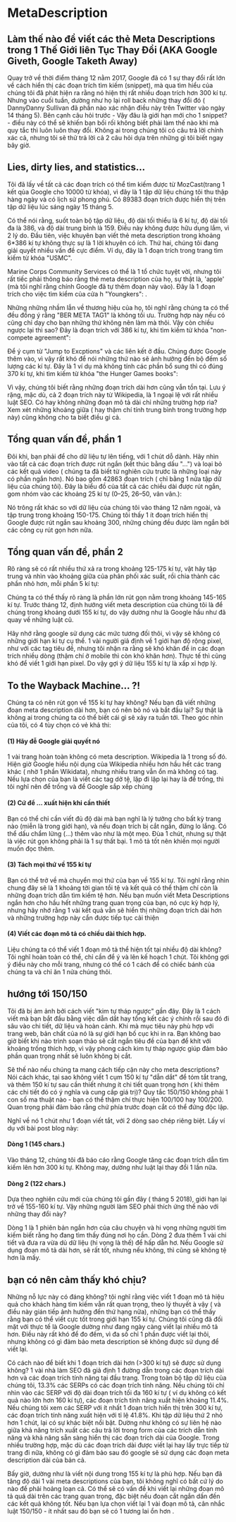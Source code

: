 # MetaDescription

## Làm thế nào để viết các thẻ Meta Descriptions trong 1 Thế Giới liên Tục Thay Đổi (AKA Google Giveth, Google Taketh Away)

Quay trở về thời điểm tháng 12 nằm 2017, Google đã có 1 sự thay đổi rất lớn về cách hiển thị các đoạn trích tìm kiếm (snippet), mà qua tìm hiểu của chúng tôi đã phát hiện ra rằng nó hiện thị rất nhiều đoạn trích hơn 300 kí tự. Nhưng vào cuối tuần, dường như họ lại roll back những thay đổi đó ( DannyDanny Sullivan đã phần nào xác nhận điều này trên Twitter vào ngày 14 tháng 5). Bên cạnh câu hỏi trước - Vậy đâu là giới hạn mới cho 1 snippet? - điều này có thể sẽ khiến bạn bối rối không biết phải làm thế nào khi mà quy tắc thì luôn luôn thay đổi. Không ai trong chúng tôi có câu trả lời chính xác cả, nhưng tôi sẽ thử trả lời cả 2 câu hỏi dựa trên những gì tôi biết ngay bây giờ.

## Lies, dirty lies, and statistics...

Tôi đã lấy về tất cả các đoạn trích có thể tìm kiếm được từ MozCast(trang 1 kết qủa Google cho 10000 từ khóa), vì đây là 1 tập dữ liệu chúng tôi thu thập hàng ngày và có lịch sử phong phú. Có 89383 đoạn trích được hiển thị trên tập dữ liệu lúc sáng ngày 15 tháng 5.

Có thể nói rằng, suốt toàn bộ tập dữ liệu, độ dài tối thiểu là 6 kí tự, độ dài tối đa là 386, và độ dài trung bình là 159. Điều này không được hữu dụng lắm, vì 2 lý do. Đầu tiên, việc khuyên bạn viết thẻ meta description trong khoảng 6*386 kí tự không thực sự là 1 lời khuyên có ích. Thứ hai,  chúng tôi đang giải quyết nhiều vấn đề cực điểm. Ví dụ, đây là 1 đoạn trích trong trang tìm kiếm từ khóa "USMC".

Marine Corps Community Services có thể là 1 tổ chức tuyệt vời, nhưng tôi rất tiếc phải thông báo rằng thẻ meta description của họ, sự thật là, 'apple' (mà tôi nghĩ rằng chính Google đã tự thêm đoạn này vào). Đây là 1 đoạn trích cho việc tìm kiểm của cửa h "Youngkers": .

Những những nhầm lẫn về thương hiệu của họ, tôi nghĩ rằng chúng ta có thể đều đồng ý rằng "BER META TAG1" là không tối ưu. Trường hợp này nếu có cũng chỉ dạy cho bạn những thứ không nên làm mà thôi. Vậy còn chiều ngược lại thì sao? Đây là đoạn trích với 386 kí tự, khi tìm kiếm từ khóa "non-compete agreement":

Để ý cụm từ "Jump to Excptions" và các liên kết ở đầu. Chúng được Google thêm vào, vì vậy rất khó để nói những thứ nào sẽ ảnh hưởng đến bộ đếm số lượng các kí tự. Đây là 1 ví dụ mà không tính các phần bổ sung thì có đúng 370 kí tự, khi tìm kiếm từ khóa "the Hunger Games books":

Vì vậy, chúng tôi biết rằng những đoạn trích dài hơn cũng vẫn tồn tại. Lưu ý rặng, mặc dù, cả 2 đoạn trích này từ Wikipedia, là 1 ngoại lệ với rất nhiều luật SEO. Có hay không những đoạn mô tả dài chỉ những trường hợp rìa? Xem xét những khoảng giữa ( hay thậm chí tính trung bình trong trường hợp này) cũng không cho ta biết điều gi cả.

## Tổng quan vấn đề, phần 1
Đôi khi, bạn phải để cho dữ liệu tự lên tiếng, với 1 chút dỗ dành. Hãy nhìn vào tất cả các đoạn trích được rút ngắn (kết thúc bằng dấu "...") và loại bỏ các kết quả video ( chúng ta đã biết từ nghiên cứu trước là những loại này có phần ngắn hơn). Nó bao gồm 42863 đoạn trích ( chỉ bằng 1 nửa tập dữ liệu của chúng tôi). Đây là biểu đồ của tất cả các chiều dài được rút ngắn, gom nhóm vào các khoảng 25 kí tự (0–25, 26–50, vân vân.):

Nó trông rất khác so với dữ liệu của chúng tôi vào tháng 12 năm ngoài, và tập trung trong khoảng 150-175. Chúng tôi thấy 1 ít đoạn trích hiển thị Google được rút ngắn sau khoảng 300, những chúng đều được làm ngắn bởi các công cụ rút gọn hơn nữa.

##  Tổng quan vấn đề, phần 2
Rõ ràng sẽ có rất nhiều thứ xả ra trong khoảng 125-175 kí tự, vật hãy tập trung và nhìn vào khoảng giữa của phân phối xác suất, rồi chia thành các phần nhỏ hơn, mỗi phần 5 kí tự:

Chúng ta có thể thấy rõ ràng là phần lớn rút gọn nằm trong khoảng 145-165 kí tự. Trước tháng 12, định hướng viết meta description của chúng tôi là để chúng trong khoảng dưới 155 kí tự,  do vậy dường như là Google hầu như đã quay về những luật cũ.

Hãy nhớ rằng google sử dụng các mức tương đối thôi, vì vậy sẽ không có những giới hạn kí tự cụ thể. 1 vài người giả định về 1 giới hạn độ rộng pixel, như với các tag tiêu đề, nhưng tôi nhận ra rằng sẽ khó khăn để in các đoạn trích nhiều dòng (thậm chí ở mobile thì còn khó khăn hơn). Thực tế thì cũng khó để viết 1 giới hạn pixel. Do vậy gợi ý dữ liệu 155 kí tự là xấp xỉ hợp lý.

## To the Wayback Machine... ?!
Chúng ta có nên rút gọn về 155 kí tự hay không? Nếu bạn đã viết những đoạn meta description dài hơn, bạn có nên bỏ nó và bắt đầu lại? Sự thật là không ai trong chúng ta có thể biết cái gì sẽ xảy ra tuần tới. Theo góc nhìn của tôi, có 4 tùy chọn có vẻ khả thi:

#### (1) Hãy đễ Google giải quyết nó
1 vài trang hoàn toàn không có meta description. Wikipedia là 1 trong số đó. Hiện giờ Google hiểu nội dụng của Wikipedia nhiều hơn hầu hết các trang khác ( nhờ 1 phần Wikidata), nhưng nhiều trang vẫn ổn mà không có tag. Nếu lựa chọn của bạn là viết các tag dở tệ, lặp đi lặp lại hay là để trống, thì tôi nghĩ nên để trống và để Google sắp xếp chúng

#### (2) Cứ để ... xuất hiện khi cần thiết
Bạn có thể chỉ cần viết đủ độ dài mà bạn nghĩ là lý tưởng cho bất kỳ trang nào (miễn là trong giới hạn), và nếu đoạn trích bị cắt ngắn, đừng lo lắng. Có thể dấu chẩm lửng (...) thêm vào như là một mẹo. Đùa 1 chút, nhưng sự thật là việc rút gọn không phải là 1 sự thất bại. 1 mô tả tốt nên khiến mọi người muốn đọc thêm.

#### (3) Tách mọi thứ về 155 kí tự
Bạn có thể trở về mà chuyển mọi thứ của bạn về 155 kí tự. Tôi nghĩ rằng nhìn chung đây sẽ là  1 khoảng tời gian tồi tệ và kết quả có thể thậm chí còn là những đoạn trích dẫn tìm kiếm tệ hơn. Nếu bạn muốn viết Meta Descriptions ngắn hơn cho hầu hết những trang quan trọng của bạn, nó cực kỳ hợp lý, nhưng hãy nhớ rằng 1 vài kết quả vẫn sẽ hiển thị những đoạn trích dài hơn và những trường hợp này cẩn được tiếp tục cải thiện

#### (4) Viết các đoạn mô tả có chiều dài thích hợp.
Liệu chúng ta có thể viết 1 đoạn mô tả thể hiện tốt tại nhiều độ dài không? Tôi nghĩ hoàn toàn có thể, chỉ cần để ý và lên kế hoạch 1 chút. Tôi không gợi ý điều này cho mỗi trang, nhưng có thể có 1 cách để có chiếc bánh của chúng ta và chỉ ăn 1 nửa chúng thôi.

## hướng tới 150/150
Tôi đã bị ảm ảnh bởi cách viết "kim tự tháp ngược" gần đây. Đây là 1 cách viết mà bạn bắt đầu bằng việc dẫn dắt hay tổng kết các ý chính rồi sau đó đi sâu vào chi tiết, dữ liệu và hoàn cảnh. Khi mà mục tiêu này phù hợp với trang web, bản chất của nó là sự giới hạn bố cục khi in ra. Bạn không bao giờ biết khi nào trình soạn thảo sẽ cắt ngắn tiêu đề của bạn để khít với khoảng trống thích hợp, vì vậy phong cách kim tự tháp ngược giúp đảm bảo phần quan trọng nhất sẽ luôn không bị cắt.

Sẽ thế nào nếu chúng ta mang cách tiếp cận này cho meta descriptions? Nói cách khác, tại sao không viết 1 cụm 150 kí tự "dẫn dắt" để tóm tắt trang, và thêm 150 kí tự sau cần thiết nhưng ít chi tiết quan trọng hơn ( khi thêm các chi tiết đó có ý nghĩa và cung cấp giá trị)? Quy tắc 150/150 không phải 1 con số ma thuật nào - bạn có thể thậm chí thực hiện 100/100 hay 100/200. Quan trọng phải đảm bảo rằng chứ phía trước đoạn cắt có thể đứng độc lập.

Nghĩ về nó 1 chút như 1 đoạn viết tắt, với 2 dòng sao chép riêng biệt. Lấy ví dụ với bài post blog này:

#### Dòng 1 (145 chars.)
Vào tháng 12, chúng tôi đã báo cáo rằng Google tăng các đoạn trích dẫn tìm kiếm lên hơn 300 kí tự. Không may, dường như luật lại thay đổi 1 lần nữa.

#### Dòng 2 (122 chars.)

Dựa theo nghiên cứu mới của chúng tôi gần đây ( tháng 5 2018), giới hạn lại trở về 155-160 kí tự. Vậy những người làm SEO phải thích ứng thế nào với những thay đổi này?

Dòng 1 là 1 phiên bản ngắn hơn của câu chuyện và hi vọng những người tìm kiếm biết rằng họ đang tìm thấy đúng nơi họ cần. Dòng 2 đưa thêm 1 vài chi tiết và đưa ra vừa dủ dữ liệu (hi vọng là thế) để hấp dẫn hơ. Nếu Google sử dụng đoạn mô tả dài hơn, sẽ rất tốt, nhưng nếu không, thì cũng sẽ không tệ hơn là mấy.

## bạn có nên cảm thấy khó chịu?
Những nỗ lực này có đáng không? tôi nghĩ rằng việc viết 1 đoạn mô tả hiệu quả cho khách hàng tìm kiếm vẫn rất quan trọng, theo lý thuyết à vậy ( và điều này gián tiếp ảnh hưởng đến thứ hạng nữa), những bạn có thể thấy rằng bạn có thể viết cực tốt trong giới hạn 155 kí tự. Chúng tôi cũng đã đối mặt với thực tế là Google dường như đang ngày càng viết lại nhiều mô tả hơn. Điều này rất khó để đo đếm, vì đa số chỉ 1 phần được viết lại thôi, nhưng không có gì đảm bảo meta description sẽ không được sử dụng để viết lại.

Có cách nào để biết khi 1 đoạn trích dài hơn (>300 kí tự) sẽ được sử dụng không? 1 vài nhà làm SEO đã giả định 1 đường dẫn trong các đoạn trích dài hơn và các đoạn trích tính năng tại đầu trang. Trong toàn bộ tập dữ liệu của chúng tôi, 13.3% các SERPs có các đoạn trích tính năng. Nếu chúng tôi chỉ nhìn vào các SERP với độ dài đoạn trích tối đa 160 kí tự ( ví dụ không có kết quả nào lớn hơn 160 kí tự), các đoạn trích tính năng  xuất hiện khoảng 11.4%. Nếu chúng tôi xem các SERP với ít nhất 1 đoạn trích hiển thị trên 300 kí tự, các đoạn trích tính năng xuất hiện với tỉ lệ 41.8%. Khi tập dữ liệu thứ 2 nhỏ hơn 1 chút, lại có sự khác biệt nổi bật. Dường như không có sự liên hệ nào giữa khả năng trích xuất các câu trả lời trong form của các trích dẫn tính năng và khả năng sẵn sàng hiển thị các đoạn trích dài của Google. Trong nhiều trường hợp, mặc dù các đoạn trích dài được viết lại  hay lấy trực tiếp từ trang đi nữa, không có gì đảm bảo sau đó google sẽ sử dụng các đoạn meta description dài của bản cả.

Bấy giờ, dường như là viết nội dung trong 155 kí tự là phù hợp. Nếu bạn đã tăng độ dài 1 vài  meta descriptions của bạn, tôi không nghĩ có bất cứ lý do nào để phải hoảng loạn cả. Có thể sẽ có vấn đề khi viết lại những đoạn mô tả quá dài trên các trang quan trọng, đặc biệt nếu đoạn cắt ngắn dấn đến các kết quả không tốt. Nếu bạn lựa chọn viết lại 1 vài đoạn mô tả, cân nhắc luật 150/150 - ít nhất sau đó bạn sẽ có 1 tương lai ổn hơn .  
